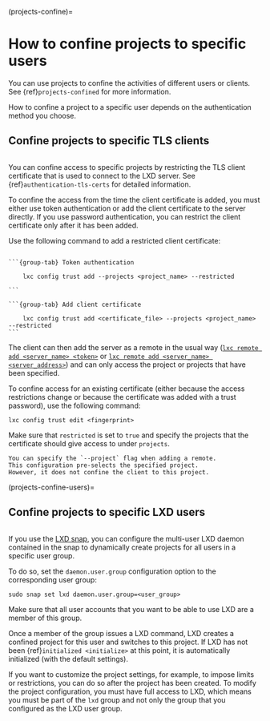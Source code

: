 (projects-confine)=
# How to confine projects to specific users

You can use projects to confine the activities of different users or clients.
See {ref}`projects-confined` for more information.

How to confine a project to a specific user depends on the authentication method you choose.

## Confine projects to specific TLS clients

```{youtube} https://www.youtube.com/watch?v=4iNpiL-lrXU&t=525s
```

You can confine access to specific projects by restricting the TLS client certificate that is used to connect to the LXD server.
See {ref}`authentication-tls-certs` for detailed information.

To confine the access from the time the client certificate is added, you must either use token authentication or add the client certificate to the server directly.
If you use password authentication, you can restrict the client certificate only after it has been added.

Use the following command to add a restricted client certificate:

````{tabs}

```{group-tab} Token authentication

    lxc config trust add --projects <project_name> --restricted

```

```{group-tab} Add client certificate

    lxc config trust add <certificate_file> --projects <project_name> --restricted
```

````

The client can then add the server as a remote in the usual way ([`lxc remote add <server_name> <token>`](lxc_remote_add.md) or [`lxc remote add <server_name> <server_address>`](lxc_remote_add.md)) and can only access the project or projects that have been specified.

To confine access for an existing certificate (either because the access restrictions change or because the certificate was added with a trust password), use the following command:

    lxc config trust edit <fingerprint>

Make sure that `restricted` is set to `true` and specify the projects that the certificate should give access to under `projects`.

```{note}
You can specify the `--project` flag when adding a remote.
This configuration pre-selects the specified project.
However, it does not confine the client to this project.
```

(projects-confine-users)=
## Confine projects to specific LXD users

```{youtube} https://www.youtube.com/watch?v=6O0q3rSWr8A
```

If you use the [LXD snap](https://snapcraft.io/lxd), you can configure the multi-user LXD daemon contained in the snap to dynamically create projects for all users in a specific user group.

To do so, set the `daemon.user.group` configuration option to the corresponding user group:

    sudo snap set lxd daemon.user.group=<user_group>

Make sure that all user accounts that you want to be able to use LXD are a member of this group.

Once a member of the group issues a LXD command, LXD creates a confined project for this user and switches to this project.
If LXD has not been {ref}`initialized <initialize>` at this point, it is automatically initialized (with the default settings).

If you want to customize the project settings, for example, to impose limits or restrictions, you can do so after the project has been created.
To modify the project configuration, you must have full access to LXD, which means you must be part of the `lxd` group and not only the group that you configured as the LXD user group.
